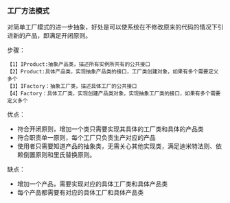 ### 工厂方法模式

对简单工厂模式的进一步抽象，好处是可以使系统在不修改原来的代码的情况下引进新的产品，即满足开闭原则。

步骤：

```
【1】IProduct:抽象产品类，描述所有实例所共有的公共接口
【2】Product:具体产品类，实现抽象产品类的接口，工厂类创建对象，如果有多个需要定义多个
【3】IFactory：抽象工厂类，描述具体工厂的公共接口
【4】Factory：具体工厂类，实现创建产品类对象，实现抽象工厂类的接口，如果有多个需要定义多个
```



优点：

- 符合开闭原则，增加一个类只需要实现其具体的工厂类和具体的产品类
- 符合职责单一原则，每个工厂只负责生产对应的产品
- 使用者只需要知道产品的抽象类，无需关心其他实现类，满足迪米特法则、依赖倒置原则和里氏替换原则。



缺点：

- 增加一个产品，需要实现对应的具体工厂类和具体产品类
- 每个产品都需要有对应的具体工厂和具体产品类
